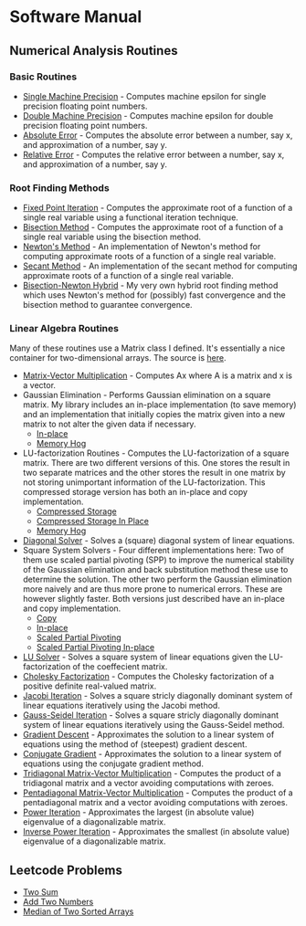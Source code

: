 # Software Manual

## Numerical Analysis Routines

### Basic Routines
* [Single Machine Precision](./single_macheps.md) - Computes machine epsilon for single precision floating point numbers. 
* [Double Machine Precision](./double_macheps.md) - Computes machine epsilon for double precision floating point numbers.
* [Absolute Error](./abs_err.md) - Computes the absolute error between a number, say x, and approximation of a number, say y. 
* [Relative Error](./rel_err.md) - Computes the relative error between a number, say x, and approximation of a number, say y.

### Root Finding Methods
* [Fixed Point Iteration](./fixed_point.md) - Computes the approximate root of a function of a single real variable using a functional iteration technique. 
* [Bisection Method](./bisection.md) - Computes the approximate root of a function of a single real variable using the bisection method. 
* [Newton's Method](./newton.md) - An implementation of Newton's method for computing approximate roots of a function of a single real variable. 
* [Secant Method](./secant.md) - An implementation of the secant method for computing approximate roots of a function of a single real variable.
* [Bisection-Newton Hybrid](./bisectNewtonHybrid.md) - My very own hybrid root finding method which uses Newton's 
method for (possibly) fast convergence and the bisection method to guarantee convergence. 
<!--
* [Bisection-Secant Hybrid](./bisectSecantHybrid.md) -  
-->

### Linear Algebra Routines 
Many of these routines use a Matrix class I defined. It's essentially a nice container for two-dimensional arrays. The source is [here](../src/Matrix.cpp).  
<!-- These are nothing to show off 
* [Dot Product](./dot_product.md) - Computes the dot product of two vectors. 
* [Cross Product](./cross_product.md) - Computes the cross product of two three-dimensional vectors. Someday I'll implement the seven-dimensional cross product [(check out the 7D-cross product)](https://en.wikipedia.org/wiki/Seven-dimensional_cross_product#Coordinate_expressions). 
-->
* [Matrix-Vector Multiplication](./left_matrix_vector_mult.md) - Computes Ax where A is a matrix and x is a vector. 
* Gaussian Elimination - Performs Gaussian elimination on a square matrix. My library includes an
in-place implementation (to save memory) and an implementation that initially copies the matrix given
into a new matrix to not alter the given data if necessary. 
    * [In-place](./gauss_elim_square_in_place.md)
    * [Memory Hog](./gauss_elim_square.md)
* LU-factorization Routines - Computes the LU-factorization of a square matrix. There are two different versions of this. One stores the result in two separate matrices and the other stores the result in one matrix by not storing unimportant information of the LU-factorization. This compressed storage version has both an in-place and copy implementation.  
    * [Compressed Storage](./LU_compressed.md)
    * [Compressed Storage In Place](./LU_compressed_in_place.md)
    * [Memory Hog](./LU.md) 
* [Diagonal Solver](./diagonal_solve.md) - Solves a (square) diagonal system of linear equations. 
* Square System Solvers - Four different implementations here: Two of them use scaled partial pivoting (SPP) to improve the numerical stability of the Gaussian elimination and back substitution method these use to determine the solution. The other two perform the Gaussian elimination more naively and are thus more prone to numerical errors. These are however slightly faster. Both versions just described have an in-place and copy implementation.
    * [Copy](./square_solve.md)    
    * [In-place](./square_solve_in_place.md)
    * [Scaled Partial Pivoting](./square_solve_spp.md)
    * [Scaled Partial Pivoting In-place](./square_solve_spp_in_place.md)
* [LU Solver](./LU_solve.md) - Solves a square system of linear equations given the LU-factorization of the coeffecient matrix. 
* [Cholesky Factorization](./cholesky.md) - Computes the Cholesky factorization of a positive definite real-valued matrix.
* [Jacobi Iteration](./jacobi_iteration.md) - Solves a square stricly diagonally dominant system of linear equations iteratively using the Jacobi method. 
* [Gauss-Seidel Iteration](./gauss_seidel_iteration.md) - Solves a square stricly diagonally dominant system of linear equations iteratively using the Gauss-Seidel method. 
* [Gradient Descent](./gradient_descent.md) - Approximates the solution to a linear system of equations using the method of (steepest) gradient descent. 
* [Conjugate Gradient](./conjugate_gradient.md) - Approximates the solution to a linear system of equations using the conjugate gradient method. 
* [Tridiagonal Matrix-Vector Multiplication](./tridiag_mult.md) - Computes the product of a tridiagonal matrix and a vector avoiding computations with zeroes.
* [Pentadiagonal Matrix-Vector Multiplication](./pentadiag_mult.md) - Computes the product of a pentadiagonal matrix and a vector avoiding computations with zeroes.
* [Power Iteration](./power_iteration.md) - Approximates the largest (in absolute value) eigenvalue of a diagonalizable matrix.
* [Inverse Power Iteration](./inverse_power_iteration.md) - Approximates the smallest (in absolute value) eigenvalue of a diagonalizable matrix.

## Leetcode Problems
* [Two Sum](./two_sum.md)
* [Add Two Numbers](./add_two_numbers.md)
* [Median of Two Sorted Arrays](./median_sorted_arrays.md)


